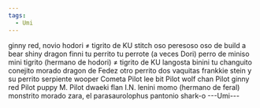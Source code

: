 ```yaml
---
tags:
  - Umi
---
```

ginny red, novio hodori $\ne$ tigrito de KU
stitch
oso peresoso
oso de build a bear
shiny dragon
finni
tu perrito
tu perrote (a veces Dori)
perro de miniso
mini tigrito (hermano de hodori) $\ne$ tigrito de KU
langosta
binini
tu changuito
conejito morado
dragon de Fedez
otro perrito
dos vaquitas
frankkie stein y su perrito
serpiente
wooper
Cometa
Pilot lee bit
Pilot wolf chan
Pilot ginny red
Pilot puppy M.
Pilot dwaeki
flan I.N.
lenini
momo (hermano de feral)
monstrito morado
zara, el parasaurolophus
pantonio
shark-o
---Umi---
